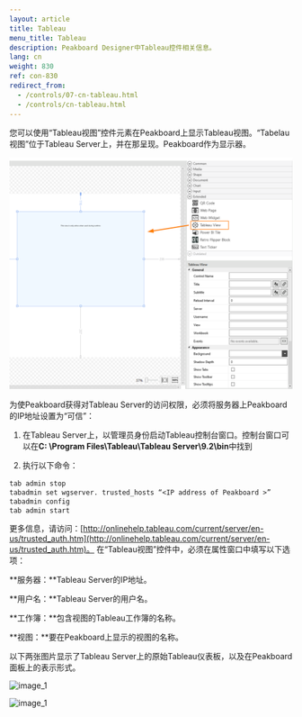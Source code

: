 ```yaml
---
layout: article
title: Tableau
menu_title: Tableau
description: Peakboard Designer中Tableau控件相关信息。
lang: cn
weight: 830
ref: con-830
redirect_from:
  - /controls/07-cn-tableau.html
  - /controls/cn-tableau.html
---
```


您可以使用“Tableau视图”控件元素在Peakboard上显示Tableau视图。“Tabelau视图”位于Tableau Server上，并在那呈现。Peakboard作为显示器。

![image_1](/assets/images/Controls/Tableau/ControlsTableau01.png)

为使Peakboard获得对Tableau Server的访问权限，必须将服务器上Peakboard的IP地址设置为“可信”：

1. 在Tableau Server上，以管理员身份启动Tableau控制台窗口。控制台窗口可以在**C: \Program Files\Tableau\Tableau Server\9.2\bin**中找到

2. 执行以下命令：

```
tab admin stop
tabadmin set wgserver. trusted_hosts “<IP address of Peakboard >”
tabadmin config
tab admin start
```

更多信息，请访问：[http://onlinehelp.tableau.com/current/server/en-us/trusted_auth.htm](http://onlinehelp.tableau.com/current/server/en-us/trusted_auth.htm)。
在“Tableau视图”控件中，必须在属性窗口中填写以下选项：

**服务器：**Tableau Server的IP地址。

**用户名：**Tableau Server的用户名。

**工作簿：**包含视图的Tableau工作簿的名称。

**视图：**要在Peakboard上显示的视图的名称。

以下两张图片显示了Tableau Server上的原始Tableau仪表板，以及在Peakboard面板上的表示形式。

![image_1](/assets/images/Controls/Tableau/ControlsTableau02.png)

![image_1](/assets/images/Controls/Tableau/ControlsTableau03.png)
